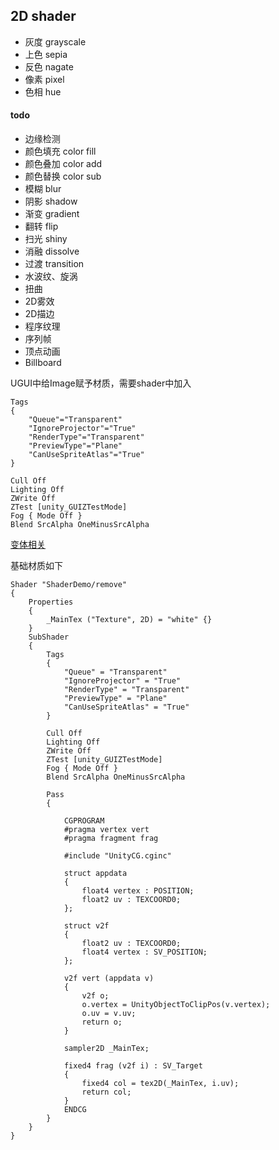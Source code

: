 ## 2D shader

- 灰度 grayscale
- 上色 sepia
- 反色 nagate
- 像素 pixel
- 色相 hue

#### todo
- 边缘检测
- 颜色填充 color fill
- 颜色叠加 color add
- 颜色替换 color sub
- 模糊 blur
- 阴影 shadow
- 渐变 gradient
- 翻转 flip
- 扫光 shiny
- 消融 dissolve
- 过渡 transition
- 水波纹、旋涡
- 扭曲
- 2D雾效
- 2D描边
- 程序纹理
- 序列帧
- 顶点动画
- Billboard

UGUI中给Image赋予材质，需要shader中加入
```
Tags
{ 
	"Queue"="Transparent" 
	"IgnoreProjector"="True" 
	"RenderType"="Transparent" 
	"PreviewType"="Plane"
	"CanUseSpriteAtlas"="True"
}

Cull Off
Lighting Off
ZWrite Off
ZTest [unity_GUIZTestMode]
Fog { Mode Off }
Blend SrcAlpha OneMinusSrcAlpha
```

[变体相关](https://docs.unity3d.com/Manual/SL-MultipleProgramVariants.html)  

基础材质如下
```
Shader "ShaderDemo/remove"
{
    Properties
    {
        _MainTex ("Texture", 2D) = "white" {}
    }
    SubShader
    {
        Tags
        {
            "Queue" = "Transparent"
            "IgnoreProjector" = "True"
            "RenderType" = "Transparent"
            "PreviewType" = "Plane"
            "CanUseSpriteAtlas" = "True"
        }

        Cull Off
        Lighting Off
        ZWrite Off
        ZTest [unity_GUIZTestMode]
        Fog { Mode Off }
        Blend SrcAlpha OneMinusSrcAlpha

        Pass
        {

            CGPROGRAM
            #pragma vertex vert
            #pragma fragment frag

            #include "UnityCG.cginc"

            struct appdata
            {
                float4 vertex : POSITION;
                float2 uv : TEXCOORD0;
            };

            struct v2f
            {
                float2 uv : TEXCOORD0;
                float4 vertex : SV_POSITION;
            };

            v2f vert (appdata v)
            {
                v2f o;
                o.vertex = UnityObjectToClipPos(v.vertex);
                o.uv = v.uv;
                return o;
            }

            sampler2D _MainTex;

            fixed4 frag (v2f i) : SV_Target
            {
                fixed4 col = tex2D(_MainTex, i.uv);
                return col;
            }
            ENDCG
        }
    }
}

```